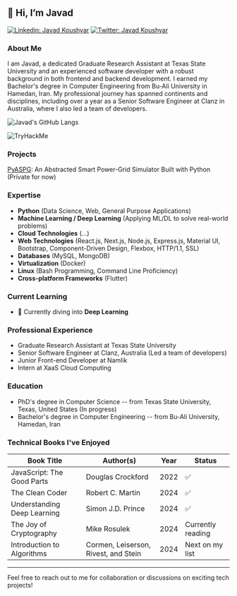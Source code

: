 [comment]:![images](https://user-images.githubusercontent.com/93967783/147612772-c380d1c6-698e-4d4c-8fbb-fd5ee6a9e89a.jpeg);

## 👋 Hi, I’m Javad
[![Linkedin: Javad Koushyar ](https://img.shields.io/badge/-Javad%20Koushyar-blue?style=flat-square&logo=Linkedin&logoColor=white&link=https://www.linkedin.com/in/javad-mokhtari/)](https://www.linkedin.com/in/javad-mokhtari/)
[![Twitter: Javad Koushyar](https://img.shields.io/twitter/follow/KoushyarAcademy?style=social)](https://twitter.com/KoushyarAcademy)
### About Me
I am Javad, a dedicated Graduate Research Assistant at Texas State University and an experienced software developer with a robust background in both frontend and backend development. I earned my Bachelor's degree in Computer Engineering from Bu-Ali University in Hamedan, Iran. My professional journey has spanned continents and disciplines, including over a year as a Senior Software Engineer at Clanz in Australia, where I also led a team of developers.

![Javad's GitHub Langs](https://github-readme-stats.vercel.app/api/top-langs/?username=j0m0k0&layout=compact&theme=radical)

<img src="https://tryhackme-badges.s3.amazonaws.com/secsea.png" alt="TryHackMe">

### Projects
[PyASPG](https://github.com/j0m0k0/PyASPG): An Abstracted Smart Power-Grid Simulator Built with Python (Private for now)

### Expertise
- **Python** (Data Science, Web, General Purpose Applications)
- **Machine Learning / Deep Learning** (Applying ML/DL to solve real-world problems)
- **Cloud Technologies** (...)
- **Web Technologies** (React.js, Next.js, Node.js, Express.js, Material UI, Bootstrap, Component-Driven Design, Flexbox, HTTP/1.1, SSL)
- **Databases** (MySQL, MongoDB)
- **Virtualization** (Docker)
- **Linux** (Bash Programming, Command Line Proficiency)
- **Cross-platform Frameworks** (Flutter)

### Current Learning
- 🌱 Currently diving into **Deep Learning**

### Professional Experience
- Graduate Research Assistant at Texas State University
- Senior Software Engineer at Clanz, Australia (Led a team of developers)
- Junior Front-end Developer at Namlik
- Intern at XaaS Cloud Computing

### Education
- PhD's degree in Computer Science -- from Texas State University, Texas, United States (In progress)
- Bachelor's degree in Computer Engineering -- from Bu-Ali University, Hamedan, Iran

### Technical Books I've Enjoyed

| Book Title                             | Author(s)                               | Year  | Status              |
|----------------------------------------|-----------------------------------------|-------|---------------------|
| JavaScript: The Good Parts             | Douglas Crockford                       | 2022  |          ✅         |
| The Clean Coder                        | Robert C. Martin                        | 2024  |          ✅         |
| Understanding Deep Learning            | Simon J.D. Prince                       | 2024  |          ✅         |
| The Joy of Cryptography                | Mike Rosulek                            | 2024  | Currently reading   |
| Introduction to Algorithms             | Cormen, Leiserson, Rivest, and Stein    | 2024  | Next on my list     |


---

Feel free to reach out to me for collaboration or discussions on exciting tech projects!
